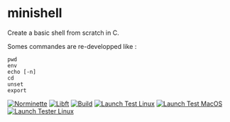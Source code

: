# minishell
Create a basic shell from scratch in C. 

Somes commandes are re-developped like :
```
pwd
env
echo [-n]
cd
unset
export
```
[![Norminette](https://github.com/42Boomers/minishell/actions/workflows/Nominette.yml/badge.svg)](https://github.com/42Boomers/minishell/actions/workflows/Nominette.yml)
[![Libft](https://github.com/42Boomers/minishell/actions/workflows/Libft.yml/badge.svg)](https://github.com/42Boomers/minishell/actions/workflows/Libft.yml)
[![Build](https://github.com/42Boomers/minishell/actions/workflows/Build.yml/badge.svg)](https://github.com/42Boomers/minishell/actions/workflows/Build.yml)
[![Launch Test Linux](https://github.com/42Boomers/minishell/actions/workflows/Launch_Linux.yml/badge.svg)](https://github.com/42Boomers/minishell/actions/workflows/Launch_Linux.yml)
[![Launch Test MacOS](https://github.com/42Boomers/minishell/actions/workflows/Launch_MacOS.yml/badge.svg)](https://github.com/42Boomers/minishell/actions/workflows/Launch_MacOS.yml)
[![Launch Tester Linux](https://github.com/42Boomers/minishell/actions/workflows/Tester_Linux.yml/badge.svg)](https://github.com/42Boomers/minishell/actions/workflows/Tester_Linux.yml)